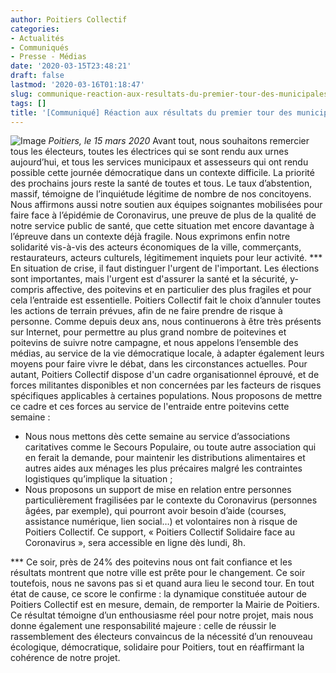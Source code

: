 ```yaml
---
author: Poitiers Collectif
categories:
- Actualités
- Communiqués
- Presse - Médias
date: '2020-03-15T23:48:21'
draft: false
lastmod: '2020-03-16T01:18:47'
slug: communique-reaction-aux-resultats-du-premier-tour-des-municipales
tags: []
title: '[Communiqué] Réaction aux résultats du premier tour des municipales'
---
```


![Image](/images/2025/communique-reaction-aux-resultats-du-premier-tour-des-municipales/resultat1ertour-copie-1024x576.jpg) _Poitiers, le 15 mars 2020_ Avant tout, nous souhaitons remercier tous les électeurs, toutes les électrices qui se sont rendu aux urnes aujourd’hui, et tous les services municipaux et assesseurs qui ont rendu possible cette journée démocratique dans un contexte difficile.  La priorité des prochains jours reste la santé de toutes et tous. Le taux d’abstention, massif, témoigne de l’inquiétude légitime de nombre de nos concitoyens. Nous affirmons aussi notre soutien aux équipes soignantes mobilisées pour faire face à l’épidémie de Coronavirus, une preuve de plus de la qualité de notre service public de santé, que cette situation met encore davantage à l’épreuve dans un contexte déjà fragile. Nous exprimons enfin notre solidarité vis-à-vis des acteurs économiques de la ville, commerçants, restaurateurs, acteurs culturels, légitimement inquiets pour leur activité. *** En situation de crise, il faut distinguer l'urgent de l'important. Les élections sont importantes, mais l'urgent est d'assurer la santé et la sécurité, y-compris affective, des poitevins et en particulier des plus fragiles et pour cela l’entraide est essentielle. Poitiers Collectif fait le choix d’annuler toutes les actions de terrain prévues, afin de ne faire prendre de risque à personne. Comme depuis deux ans, nous continuerons à être très présents sur Internet, pour permettre au plus grand nombre de poitevines et poitevins de suivre notre campagne, et nous appelons l’ensemble des médias, au service de la vie démocratique locale, à adapter également leurs moyens pour faire vivre le débat, dans les circonstances actuelles. Pour autant, Poitiers Collectif dispose d'un cadre organisationnel éprouvé, et de forces militantes disponibles et non concernées par les facteurs de risques spécifiques applicables à certaines populations. Nous proposons de mettre ce cadre et ces forces au service de l'entraide entre poitevins cette semaine :

  * Nous nous mettons dès cette semaine au service d’associations caritatives comme le Secours Populaire, ou toute autre association qui en ferait la demande, pour maintenir les distributions alimentaires et autres aides aux ménages les plus précaires malgré les contraintes logistiques qu’implique la situation ;
  * Nous proposons un support de mise en relation entre personnes particulièrement fragilisées par le contexte du Coronavirus (personnes âgées, par exemple), qui pourront avoir besoin d’aide (courses, assistance numérique, lien social…) et volontaires non à risque de Poitiers Collectif. Ce support, « Poitiers Collectif Solidaire face au Coronavirus », sera accessible en ligne dès lundi, 8h.

*** Ce soir, près de 24% des poitevins nous ont fait confiance et les résultats montrent que notre ville est prête pour le changement.  Ce soir toutefois, nous ne savons pas si et quand aura lieu le second tour.  En tout état de cause, ce score le confirme : la dynamique constituée autour de Poitiers Collectif est en mesure, demain, de remporter la Mairie de Poitiers.  Ce résultat témoigne d’un enthousiasme réel pour notre projet, mais nous donne également une responsabilité majeure : celle de réussir le rassemblement des électeurs convaincus de la nécessité d’un renouveau écologique, démocratique, solidaire pour Poitiers, tout en réaffirmant la cohérence de notre projet.
